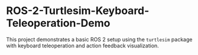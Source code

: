 # ROS-2-Turtlesim-Keyboard-Teleoperation-Demo
This project demonstrates a basic ROS 2 setup using the `turtlesim` package with keyboard teleoperation and action feedback visualization.
